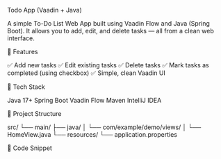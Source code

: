 Todo App (Vaadin + Java)

A simple To-Do List Web App built using Vaadin Flow and Java (Spring Boot).
It allows you to add, edit, and delete tasks — all from a clean web interface.

🚀 Features

✅ Add new tasks
✅ Edit existing tasks
✅ Delete tasks
✅ Mark tasks as completed (using checkbox)
✅ Simple, clean Vaadin UI

🧩 Tech Stack

Java 17+
Spring Boot
Vaadin Flow
Maven 
IntelliJ IDEA

📂 Project Structure

src/
 └── main/
     ├── java/
     │    └── com/example/demo/views/
     │         └── HomeView.java
     └── resources/
          └── application.properties


🧩 Code Snippet


